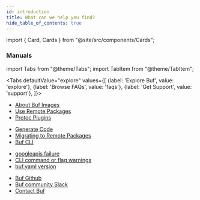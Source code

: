 ```yaml
---
id: introduction
title: What can we help you find?
hide_table_of_contents: true
---
```


import { Card, Cards } from "@site/src/components/Cards";

<Cards>
  <Card
    image=""
    name="⚡️ Quick Start"
    url="installation"
    description="Download and install Buf on your machine in a few easy steps"
  />
  <Card
    image=""
    name="👨‍💻 Getting Started with the Buf CLI"
    url="/tutorials/getting-started-with-buf-cli"
    description="Learn Buf basics and the benefits of Schema Driven Development"
  />
  <Card
    image=""
    name="🚀 Getting Started with the Buf Schema Registry"
    url="/tutorials/getting-started-with-buf-cli"
    description="Say hello to confidence, simplicity, and ease of use with the Buf Schema Registry."
  />
  <Card
    image=""
    name="🤝 Getting Started with Connect"
    url="https://connect.build/docs/introduction"
    description="Connect is a family of libraries for building browser and gRPC-compatible HTTP APIs."
  />
</Cards>

### Manuals

<Cards>
  <Card
    image="img/logos/cli.svg"
    name="The Buf CLI"
    url="/build/usage"
    description="Browse through the Buf CLI manuals and lean how to use simplify your protobuf workflow"
  />
  <Card
    image="img/logos/bsr.svg"
    name="The Buf Schema Registry"
    url="/bsr/introduction"
    description="Discover the BSR and the challenges it solves within the Protobuf ecosystem"
  />
</Cards>

import Tabs from "@theme/Tabs";
import TabItem from "@theme/TabItem";

<Tabs
defaultValue="explore"
values={[
{label: 'Explore Buf', value: 'explore'},
{label: 'Browse FAQs', value: 'faqs'},
{label: 'Get Support', value: 'support'},
]}>
<TabItem value="explore">

<div class="row">
<div class="col col--6">
<ul>
<li><a href="/reference/images">About Buf Images</a></li>
<li><a href="/bsr/remote-packages/overview">Use Remote Packages</a></li>
<li><a href="/reference/protoc-plugins">Protoc Plugins</a></li>
</ul>
</div>
<div class="col col--6">
<ul>
<li><a href="/generate/usage">Generate Code</a></li>
<li><a href="/bsr/remote-plugins/migrating-from-alpha">Migrating to Remote Packages</a></li>
<li><a href="/reference/cli/buf">Buf CLI</a></li>
</ul>
</div>
</div>

</TabItem>
<TabItem value="faqs">

<div class="row">
<div class="col col--6">
<ul>
<li><a href="/faq#googleapis-failure">googleapis failure</a></li>
<li><a href="/faq#cli-command-or-flag-warnings">CLI command or flag warnings</a></li>
<li><a href="/faq#bufyaml-version">buf.yaml version</a></li>
</ul>
</div>
</div>

</TabItem>
<TabItem value="support">

<div class="row">
<div class="col col--6">
<ul>
<li><a href="https://github.com/bufbuild/buf">Buf Github</a></li>
<li><a href="https://buf.build/links/slack">Buf community Slack</a></li>
<li><a href="/contact">Contact Buf</a></li>
</ul>
</div>
</div>

</TabItem>
</Tabs>
